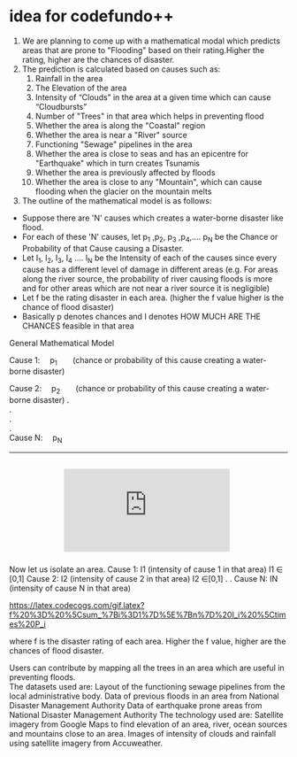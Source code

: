 # idea for codefundo++
1. We are planning to come up with a mathematical modal which predicts areas that are prone to "Flooding" based on their rating.Higher the rating, higher are the chances of disaster.
2. The prediction is calculated based on causes such as:
	1. Rainfall in the area
	2. The Elevation of the area
	3. Intensity of “Clouds” in the area at a given time which can cause “Cloudbursts”
	4. Number of "Trees" in that area which helps in preventing flood
  	5. Whether the area is along the "Coastal" region
	6. Whether the area is near a "River" source
	7. Functioning "Sewage" pipelines in the area
	8. Whether the area is close to seas and has an epicentre for "Earthquake" which in turn creates Tsunamis
	9. Whether the area is previously affected by floods
	10. Whether the area is close to any "Mountain", which can cause flooding when the glacier 
	on the mountain melts	
3. The outline of the mathematical model is as follows:<br>
  * Suppose there are 'N' causes which creates a water-borne disaster like flood.
  * For each of these 'N' causes, let p<sub>1</sub> ,p<sub>2</sub>, p<sub>3</sub> ,p<sub>4</sub>,.... p<sub>N</sub>  be the 	    Chance or Probability of that Cause causing a Disaster. 
  * Let I<sub>1</sub>, I<sub>2</sub>, I<sub>3</sub>, I<sub>4</sub> .... I<sub>N</sub> be the Intensity of each of the causes since every cause has a different level of damage in different areas (e.g.  For areas along the river source, the probability of river causing floods is more and for other areas which are not near a river source it is negligible) 
* Let f be the rating disaster in each area. (higher the f value higher is the chance of flood disaster)
* Basically p denotes chances and I denotes HOW MUCH ARE THE CHANCES feasible in that area

General Mathematical Model

Cause 1:&emsp;     p<sub>1</sub>&emsp;&emsp;(chance or probability of this cause creating a water-borne disaster)

Cause 2:&emsp;     p<sub>2</sub>&emsp;&emsp;(chance or probability of this cause creating a water-borne disaster)
      .<br>
      .<br>
      .<br>
      .<br>
Cause N:&emsp;    p<sub>N</sub>

-----------------   
&emsp; &emsp; &emsp;&emsp; ![first equation](https://latex.codecogs.com/gif.latex?%5Csum_%7Bi%3D1%7D%5E%7Bn%7D%20P%20%3D%201)
-----------------

Now let us isolate an area. 
Cause 1:   I1                        (intensity of cause 1 in that area)      I1 ∈ [0,1]
Cause 2:   I2                        (intensity of cause 2 in that area)       I2 ∈[0,1]
                  .
                  . 
 Cause N:  IN                       (intensity of cause N in that area) 
 
https://latex.codecogs.com/gif.latex?f%20%3D%20%5Csum_%7Bi%3D1%7D%5E%7Bn%7D%20I_i%20%5Ctimes%20P_i

where f is the disaster rating of each area. Higher the f value, higher are the chances of flood disaster.

Users can contribute by mapping all the trees in an area which are useful in preventing floods.  
The datasets used are:
	Layout of the functioning sewage pipelines from the local administrative body.
	Data of previous floods in an area from National Disaster Management Authority
	Data of earthquake prone areas from National Disaster Management Authority
The technology used are:
	Satellite imagery from Google Maps to find elevation of an area, river, ocean sources and mountains close to an area.
	Images of intensity of clouds and rainfall using satellite imagery from Accuweather.
	




